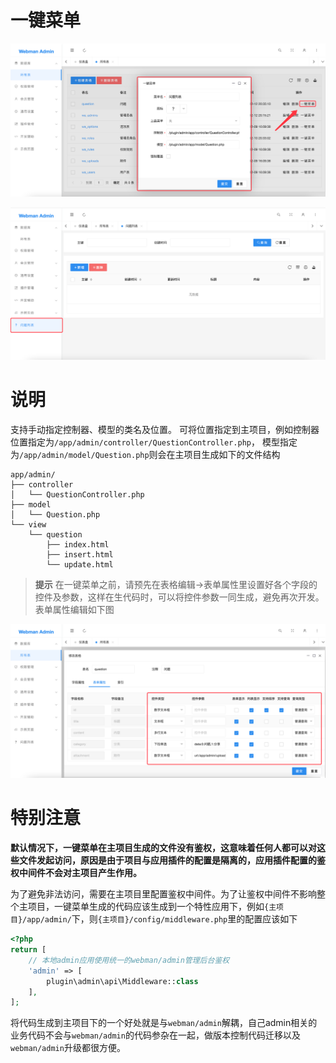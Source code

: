 # 一键菜单
![img_17.png](img_17.png)

![img_18.png](img_18.png)

# 说明
支持手动指定控制器、模型的类名及位置。
可将位置指定到主项目，例如控制器位置指定为`/app/admin/controller/QuestionController.php`，
模型指定为`/app/admin/model/Question.php`则会在主项目生成如下的文件结构
```
app/admin/
├── controller
│   └── QuestionController.php
├── model
│   └── Question.php
└── view
    └── question
        ├── index.html
        ├── insert.html
        └── update.html
```

> **提示**
> 在一键菜单之前，请预先在表格编辑->表单属性里设置好各个字段的控件及参数，这样在生代码时，可以将控件参数一同生成，避免再次开发。表单属性编辑如下图

![img_21.png](img_21.png)

# 特别注意
**默认情况下，一键菜单在主项目生成的文件没有鉴权，这意味着任何人都可以对这些文件发起访问，原因是由于项目与应用插件的配置是隔离的，应用插件配置的鉴权中间件不会对主项目产生作用。**

为了避免非法访问，需要在主项目里配置鉴权中间件。为了让鉴权中间件不影响整个主项目，一键菜单生成的代码应该生成到一个特性应用下，例如`{主项目}/app/admin/`下，则`{主项目}/config/middleware.php`里的配置应该如下
```php
<?php
return [
    // 本地admin应用使用统一的webman/admin管理后台鉴权
    'admin' => [
        plugin\admin\api\Middleware::class
    ],
];
```

将代码生成到主项目下的一个好处就是与`webman/admin`解耦，自己admin相关的业务代码不会与`webman/admin`的代码参杂在一起，做版本控制代码迁移以及`webman/admin`升级都很方便。